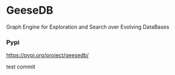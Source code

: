 # GeeseDB
Graph Engine for Exploration and Search over Evolving DataBases

### Pypi 

https://pypi.org/project/geesedb/

test commit
